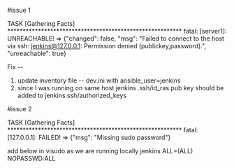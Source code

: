 #issue 1

TASK [Gathering Facts] *********************************************************
fatal: [server1]: UNREACHABLE! => {"changed": false, "msg": "Failed to connect to the host via ssh: jenkins@127.0.0.1: Permission denied (publickey,password).", "unreachable": true}

Fix -- 

1. update inventory file -- dev.ini with ansible_user=jenkins
2. since I was running on same host jenkins .ssh/id_ras.pub key should be added to jenkins.ssh/authorized_keys

#issue 2

TASK [Gathering Facts] *********************************************************
fatal: [127.0.0.1]: FAILED! => {"msg": "Missing sudo password"}

add below in visudo as we are running locally
jenkins     ALL=(ALL) NOPASSWD:ALL
